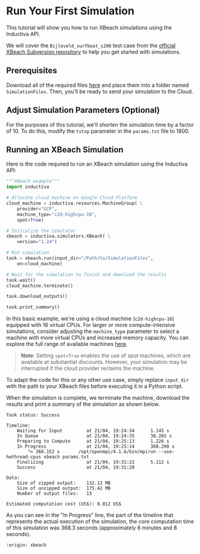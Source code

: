 # Run Your First Simulation
This tutorial will show you how to run XBeach simulations using the Inductiva API. 

We will cover the `Bijleveld_surfbeat_s200` test case from the [official XBeach Subversion repository](https://svn.oss.deltares.nl/repos/xbeach/) to help you get started with simulations.

## Prerequisites
Download all of the required files [here](https://svn.oss.deltares.nl/repos/xbeach/testcases/Wong2016/Bijleveld_surfbeat_s200/) and place them into a folder named `SimulationFiles`. Then, you’ll be ready to send your simulation to the Cloud.

## Adjust Simulation Parameters (Optional)
For the purposes of this tutorial, we'll shorten the simulation time by a factor of 10. To do this, modify the `tstop` parameter in the `params.txt` file to 1800.

## Running an XBeach Simulation
Here is the code required to run an XBeach simulation using the Inductiva API:

```python
"""XBeach example"""
import inductiva

# Allocate cloud machine on Google Cloud Platform
cloud_machine = inductiva.resources.MachineGroup( \
    provider="GCP",
    machine_type="c2d-highcpu-16",
	spot=True)

# Initialize the Simulator
xbeach = inductiva.simulators.XBeach( \
    version="1.24")

# Run simulation
task = xbeach.run(input_dir="/Path/to/SimulationFiles",
    on=cloud_machine)

# Wait for the simulation to finish and download the results
task.wait()
cloud_machine.terminate()

task.download_outputs()

task.print_summary()
```

In this basic example, we're using a cloud machine (`c2d-highcpu-16`) equipped with 16 virtual CPUs. 
For larger or more compute-intensive simulations, consider adjusting the `machine_type` parameter to select 
a machine with more virtual CPUs and increased memory capacity. You can explore the full range of available machines [here](https://console.inductiva.ai/machine-groups/instance-types).

> **Note**: Setting `spot=True` enables the use of spot machines, which are available at substantial discounts. 
> However, your simulation may be interrupted if the cloud provider reclaims the machine.

To adapt the code for this or any other use case, simply replace `input_dir` with the path to your XBeach files before executing it in a Python script.

When the simulation is complete, we terminate the machine, download the results and print a summary of the simulation as shown below.

```
Task status: Success

Timeline:
	Waiting for Input         at 21/04, 19:24:34      1.145 s
	In Queue                  at 21/04, 19:24:35      38.265 s
	Preparing to Compute      at 21/04, 19:25:13      1.226 s
	In Progress               at 21/04, 19:25:14      368.298 s
		└> 368.152 s       /opt/openmpi/4.1.6/bin/mpirun --use-hwthread-cpus xbeach params.txt
	Finalizing                at 21/04, 19:31:22      5.112 s
	Success                   at 21/04, 19:31:28      

Data:
	Size of zipped output:    132.13 MB
	Size of unzipped output:  175.42 MB
	Number of output files:   13

Estimated computation cost (US$): 0.012 US$
```

As you can see in the "In Progress" line, the part of the timeline that represents the actual execution of the simulation, 
the core computation time of this simulation was 368.3 seconds (approximately 6 minutes and 8 seconds).

```{banner_small}
:origin: xbeach
```
